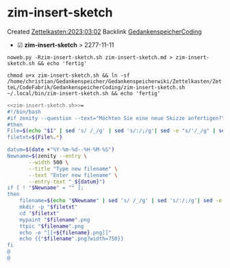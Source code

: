 # zim-insert-sketch
Created [Zettelkasten:2023:03:02]()
Backlink [GedankenspeicherCoding](../GedankenspeicherCoding.md)

* ☑ **zim-insert-sketch**   >  2277-11-11




``noweb.py -Rzim-insert-sketch.sh zim-insert-sketch.md > zim-insert-sketch.sh && echo 'fertig'``


``chmod u+x zim-insert-sketch.sh && ln -sf /home/christian/Gedankenspeicher/Gedankenspeicherwiki/Zettelkasten/ZetteL/CodeFabrik/GedankenspeicherCoding/zim-insert-sketch.sh ~/.local/bin/zim-insert-sketch.sh && echo 'fertig'``

```bash
<<zim-insert-sketch.sh>>=
#!/bin/bash
#if zenity --question --text="Möchten Sie eine neue Skizze anfertigen?"
#then 
File=$(echo "$1" | sed 's/ /_/g' | sed 's/:/;/g'| sed -e "s/'/_/g" | sed 's/\"//g')
filetxt=${File%.*}

datum=$(date +"%Y-%m-%d--%H-%M-%S")
Newname=$(zenity --entry \
       --width 500 \
       --title "Type new filename" \
       --text "Enter new filename" \
       --entry-text "_${datum}")
if [ ! "$Newname" = "" ]; 
then
	filename=$(echo "$Newname" | sed 's/ /_/g' | sed 's/:/;/g'| sed -e "s/'/_/g" | sed 's/\"//g')
	mkdir -p "$filetxt"
	cd "$filetxt"
	mypaint "$filename".png
	ttpic "$filename".png
	echo -e "[[+${filename}.png]]"
	echo {{"$filename".png?width=750}}
fi
@
@

```

